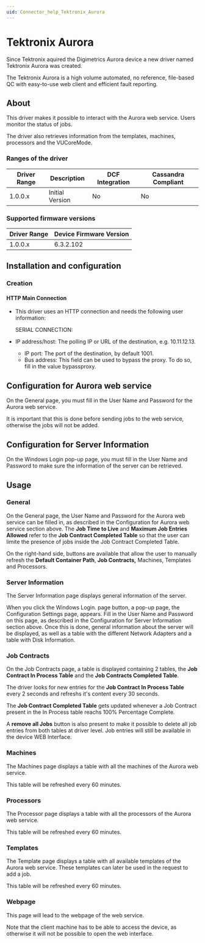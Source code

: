 ```yaml
---
uid: Connector_help_Tektronix_Aurora
---
```


# Tektronix Aurora

Since Tektronix aquired the Digimetrics Aurora device a new driver named Tektronix Aurora was created.

The Tektronix Aurora is a high volume automated, no reference, file-based QC with easy-to-use web client and efficient fault reporting.

## About

This driver makes it possible to interact with the Aurora web service. Users monitor the status of jobs.

The driver also retrieves information from the templates, machines, processors and the VUCoreMode.

### Ranges of the driver

| **Driver Range** | **Description** | **DCF Integration** | **Cassandra Compliant** |
|------------------|-----------------|---------------------|-------------------------|
| 1.0.0.x          | Initial Version | No                  | No                      |

### Supported firmware versions

| **Driver Range** | **Device Firmware Version** |
|------------------|-----------------------------|
| 1.0.0.x          | 6.3.2.102                   |

## Installation and configuration

### Creation

#### HTTP Main Connection

- This driver uses an HTTP connection and needs the following user information:

  SERIAL CONNECTION:

- IP address/host: The polling IP or URL of the destination, e.g. 10.11.12.13.
  - IP port: The port of the destination, by default 1001.
  - Bus address: This field can be used to bypass the proxy. To do so, fill in the value bypassproxy.

## Configuration for Aurora web service

On the General page, you must fill in the User Name and Password for the Aurora web service.

It is important that this is done before sending jobs to the web service, otherwise the jobs will not be added.

## Configuration for Server Information

On the Windows Login pop-up page, you must fill in the User Name and Password to make sure the information of the server can be retrieved.



## Usage

### General

On the General page, the User Name and Password for the Aurora web service can be filled in, as described in the Configuration for Aurora web service section above. The **Job Time to Live** and **Maximum Job Entries Allowed** refer to the **Job Contract Completed Table** so that the user can limite the presence of jobs inside the Job Contract Completed Table.

On the right-hand side, buttons are available that allow the user to manually refresh the **Default Container Path**, **Job Contracts,** Machines, Templates and Processors.

### Server Information

The Server Information page displays general information of the server.

When you click the Windows Login. page button, a pop-up page, the Configuration Settings page, appears. Fill in the User Name and Password on this page, as described in the Configuration for Server Information section above. Once this is done, general information about the server will be displayed, as well as a table with the different Network Adapters and a table with Disk Information.

### Job Contracts

On the Job Contracts page, a table is displayed containing 2 tables, the **Job Contract In Process Table** and the **Job Contracts Completed Table**.

The driver looks for new entries for the **Job Contract In Process Table** every 2 seconds and refreshs it's content every 30 seconds.

The **Job Contract Completed Table** gets updated whenever a Job Contract present in the In Process table reachs 100% Percentage Complete.

A **remove all Jobs** button is also present to make it possible to delete all job entries from both tables at driver level. Job entries will still be available in the device WEB Interface.

### Machines

The Machines page displays a table with all the machines of the Aurora web service.

This table will be refreshed every 60 minutes.

### Processors

The Processor page displays a table with all the processors of the Aurora web service.

This table will be refreshed every 60 minutes.

### Templates

The Template page displays a table with all available templates of the Aurora web service. These templates can later be used in the request to add a job.

This table will be refreshed every 60 minutes.

### Webpage

This page will lead to the webpage of the web service.

Note that the client machine has to be able to access the device, as otherwise it will not be possible to open the web interface.
